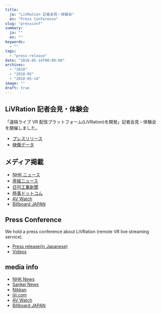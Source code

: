 ```yaml
---
title:
  ja: "LiVRation 記者会見・体験会"
  en: "Press Conference"
slug: "pressconf"
summary:
  ja: ""
  en: ""
keywords:
  - ""
tags:
  - "press-release"
date: "2018-05-14T00:00:00"
archives:
  - "2018"
  - "2018-05"
  - "2018-05-14"
image: ""
draft: true
---
```


<!-- 日本語記事ここから -->
<section lang="ja" v-if="$context.locale === 'ja-jp'">

# LiVRation 記者会見・体験会

「遠隔ライブ VR 配信プラットフォーム(LiVRation)を開発」記者会見・体験会を開催しました。

- [プレスリリース]()
- [映像データ]()

## メディア掲載

- [NHK ニュース](https://www3.nhk.or.jp/news/html/20180514/k10011438221000.html)
- [産経ニュース](https://www.sankei.com/economy/news/180514/prl1805140249-n1.html)
- [日刊工業新聞](https://www.nikkan.co.jp/articles/view/00473214)
- [時事ドットコム](https://www.jiji.com/jc/movie?p=n000912)
- [AV Watch](https://av.watch.impress.co.jp/docs/news/1121653.html)
- [Billboard JAPAN](http://www.billboard-japan.com/d_news/detail/63310)

</section>
<!-- 日本語記事ここまで -->

<!-- English article start -->
<section lang="en" v-else>

# Press Conference

We hold a press conference about LiVRation (remote VR live streaming service).

- [Press release(in Japanese)]()
- [Videos]()

## media info

- [NHK News](https://www3.nhk.or.jp/news/html/20180514/k10011438221000.html)
- [Sankei News](https://www.sankei.com/economy/news/180514/prl1805140249-n1.html)
- [Nikkan](https://www.nikkan.co.jp/articles/view/00473214)
- [jiji.com](https://www.jiji.com/jc/movie?p=n000912)
- [AV Watch](https://av.watch.impress.co.jp/docs/news/1121653.html)
- [Billboard JAPAN](http://www.billboard-japan.com/d_news/detail/63310)

</section>
<!-- English article end -->
